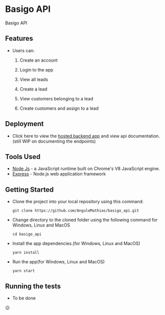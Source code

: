 # Basigo API

Basigo API

## Features

- Users can:

  1. Create an account

  2. Login to the app

  3. View all leads

  4. Create a lead

  5. View customers belonging to a lead

  6. Create customers and assign to a lead

## Deployment

- Click here to view the [hosted backend app](http://basigo.herokuapp.com/) and view api documentation.(still WIP on documenting the endpoints)

## Tools Used

- [Node Js](https://nodejs.org/en/) - a JavaScript runtime built on Chrome's V8 JavaScript engine.
- [Express](https://expressjs.com/) - Node.js web application framework

## Getting Started

- Clone the project into your local repository using this command:

  `git clone https://github.com/AnguleMathias/basigo_api.git`

- Change directory to the cloned folder using the following command for Windows, Linux and MacOS

  `cd basigo_api`

* Install the app dependencies.(for Windows, Linux and MacOS)

  `yarn install`

* Run the app(for Windows, Linux and MacOS)

  `yarn start`

## Running the tests

- To be done

:wink:

